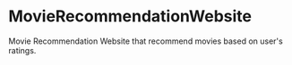 # MovieRecommendationWebsite
Movie Recommendation Website that recommend movies based on user's ratings.

